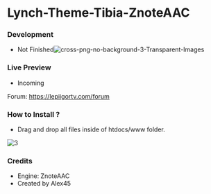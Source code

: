 # Lynch-Theme-Tibia-ZnoteAAC

### Development
- Not Finished![cross-png-no-background-3-Transparent-Images](https://user-images.githubusercontent.com/89811188/133918747-1845f281-7b1b-4cca-89e1-8118a8349768.png)


### Live Preview

- Incoming 

Forum: https://lepiigortv.com/forum

### How to Install ?

- Drag and drop all files inside of htdocs/www folder.

![3](https://user-images.githubusercontent.com/89811188/133921081-00a78cef-8749-4c94-9f9c-61f87f1a8d3d.png)




### Credits

- Engine: ZnoteAAC
- Created by Alex45
